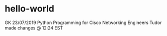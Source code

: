 # hello-world
GK 23/07/2019 Python Programming for Cisco Networking Engineers
Tudor made changes @ 12:24 EST
